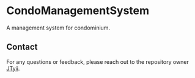 ﻿# CondoManagementSystem

A management system for condominium.

## Contact

For any questions or feedback, please reach out to the repository owner [JTyii](https://github.com/JTyii).
